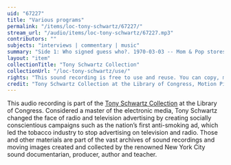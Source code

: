 ```yaml
---
uid: "67227"
title: "Various programs"
permalink: "/items/loc-tony-schwartz/67227/"
stream_url: "/audio/items/loc-tony-schwartz/67227.mp3"
contributors: ""
subjects: "interviews | commentary | music"
summary: "Side 1: Who signed guess who?. 1970-03-03 -- Mom & Pop stores stories. 1969-06-10 -- Annual concert time. 1970-01-06. Side 2: Tribute to Dr. King. 1970-01-27 -- A cold in da dose. 1970-09-15 -- Mommy I'm homesick. 1969-10-07. -- Instant information. 1970-05-05."
layout: "item"
collectionTitle: "Tony Schwartz Collection"
collectionUrl: "/loc-tony-schwartz/use/"
rights: "This sound recording is free to use and reuse. You can copy, modify, distribute and perform the work, even for commercial purposes, all without asking permission. Attribution is recommended but not required."
credit: "Tony Schwartz Collection at the Library of Congress, Motion Picture, Broadcasting and Recorded Sound Division."
---
```


This audio recording is part of the [Tony Schwartz Collection](https://www.loc.gov/rr/record/schwartzcollection.html) at the Library of Congress. Considered a master of the electronic media, Tony Schwartz changed the face of radio and television advertising by creating socially conscientious campaigns such as the nation’s first anti-smoking ad, which led the tobacco industry to stop advertising on television and radio. Those and other materials are part of the vast archives of sound recordings and moving images created and collected by the renowned New York City sound documentarian, producer, author and teacher.